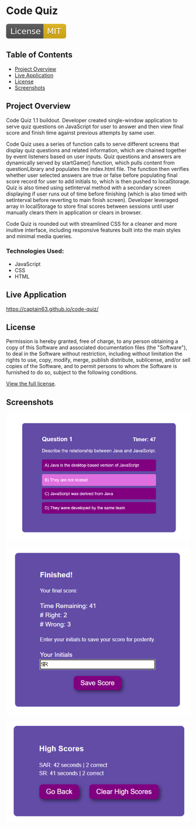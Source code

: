 # Code Quiz

![MIT license badge](./Assets/Images/mit-license.svg)

## Table of Contents
- [Project Overview](#project-overview)
- [Live Application](#live-application)
- [License](#license)
- [Screenshots](#screenshots)

## Project Overview
Code Quiz 1.1 buildout. Developer created single-window application to serve quiz questions on JavaScript for user to answer and then view final score and finish time against previous attempts by same user. 

Code Quiz uses a series of function calls to serve different screens that display quiz questions and related information, which are chained together by event listeners based on user inputs. Quiz questions and answers are dynamically served by startGame() function, which pulls content from questionLibrary and populates the index.html file. The function then verifies whether user selected answers are true or false before populating final score record for user to add initials to, which is then pushed to localStorage. Quiz is also timed using setInterval method with a secondary screen displaying if user runs out of time before finishing (which is also timed with setInterval before reverting to main finish screen). Developer leveraged array in localStorage to store final scores between sessions until user manually clears them in application or clears in browser.

Code Quiz is rounded out with streamlined CSS for a cleaner and more inuitive interface, including responsive features built into the main styles and minimal media queries.

### Technologies Used:
- JavaScript
- CSS
- HTML

## Live Application
https://captain63.github.io/code-quiz/

## License
Permission is hereby granted, free of charge, to any person obtaining a copy of this Software and associated documentation files (the "Software"), to deal in the Software without  restriction, including without limitation the rights to use, copy, modify, merge, publish distribute, sublicense, and/or sell copies of the Software, and to permit persons to whom the Software is furnished to do so, subject to the following conditions.

[View the full license](./LICENSE).

## Screenshots
![Screenshot of finished Code Quiz application with quiz in progress](./Assets/Images/finished-code-quiz.png)

![Screenshot of high score entry form](./Assets/Images/score-form.png)

![Screenshot of high score display window](./Assets/Images/score-screen.png)
